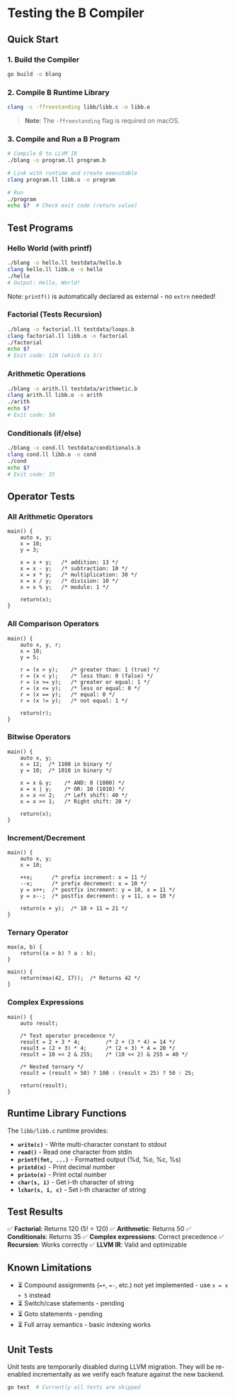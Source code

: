 # Testing the B Compiler

## Quick Start

### 1. Build the Compiler

```bash
go build -o blang
```

### 2. Compile B Runtime Library

```bash
clang -c -ffreestanding libb/libb.c -o libb.o
```

> **Note**: The `-ffreestanding` flag is required on macOS.

### 3. Compile and Run a B Program

```bash
# Compile B to LLVM IR
./blang -o program.ll program.b

# Link with runtime and create executable
clang program.ll libb.o -o program

# Run
./program
echo $?  # Check exit code (return value)
```

## Test Programs

### Hello World (with printf)

```bash
./blang -o hello.ll testdata/hello.b
clang hello.ll libb.o -o hello
./hello
# Output: Hello, World!
```

Note: `printf()` is automatically declared as external - no `extrn` needed!

### Factorial (Tests Recursion)

```bash
./blang -o factorial.ll testdata/loops.b
clang factorial.ll libb.o -o factorial
./factorial
echo $?
# Exit code: 120 (which is 5!)
```

### Arithmetic Operations

```bash
./blang -o arith.ll testdata/arithmetic.b
clang arith.ll libb.o -o arith
./arith
echo $?
# Exit code: 50
```

### Conditionals (if/else)

```bash
./blang -o cond.ll testdata/conditionals.b
clang cond.ll libb.o -o cond
./cond
echo $?
# Exit code: 35
```

## Operator Tests

### All Arithmetic Operators

```b
main() {
    auto x, y;
    x = 10;
    y = 3;

    x = x + y;   /* addition: 13 */
    x = x - y;   /* subtraction: 10 */
    x = x * y;   /* multiplication: 30 */
    x = x / y;   /* division: 10 */
    x = x % y;   /* modulo: 1 */

    return(x);
}
```

### All Comparison Operators

```b
main() {
    auto x, y, r;
    x = 10;
    y = 5;

    r = (x > y);    /* greater than: 1 (true) */
    r = (x < y);    /* less than: 0 (false) */
    r = (x >= y);   /* greater or equal: 1 */
    r = (x <= y);   /* less or equal: 0 */
    r = (x == y);   /* equal: 0 */
    r = (x != y);   /* not equal: 1 */

    return(r);
}
```

### Bitwise Operators

```b
main() {
    auto x, y;
    x = 12;  /* 1100 in binary */
    y = 10;  /* 1010 in binary */

    x = x & y;    /* AND: 8 (1000) */
    x = x | y;    /* OR: 10 (1010) */
    x = x << 2;   /* Left shift: 40 */
    x = x >> 1;   /* Right shift: 20 */

    return(x);
}
```

### Increment/Decrement

```b
main() {
    auto x, y;
    x = 10;

    ++x;      /* prefix increment: x = 11 */
    --x;      /* prefix decrement: x = 10 */
    y = x++;  /* postfix increment: y = 10, x = 11 */
    y = x--;  /* postfix decrement: y = 11, x = 10 */

    return(x + y);  /* 10 + 11 = 21 */
}
```

### Ternary Operator

```b
max(a, b) {
    return((a > b) ? a : b);
}

main() {
    return(max(42, 17));  /* Returns 42 */
}
```

### Complex Expressions

```b
main() {
    auto result;

    /* Test operator precedence */
    result = 2 + 3 * 4;        /* 2 + (3 * 4) = 14 */
    result = (2 + 3) * 4;      /* (2 + 3) * 4 = 20 */
    result = 10 << 2 & 255;    /* (10 << 2) & 255 = 40 */

    /* Nested ternary */
    result = (result > 50) ? 100 : (result > 25) ? 50 : 25;

    return(result);
}
```

## Runtime Library Functions

The `libb/libb.c` runtime provides:

- **`write(c)`** - Write multi-character constant to stdout
- **`read()`** - Read one character from stdin
- **`printf(fmt, ...)`** - Formatted output (%d, %o, %c, %s)
- **`printd(n)`** - Print decimal number
- **`printo(n)`** - Print octal number
- **`char(s, i)`** - Get i-th character of string
- **`lchar(s, i, c)`** - Set i-th character of string

## Test Results

✅ **Factorial**: Returns 120 (5! = 120)
✅ **Arithmetic**: Returns 50
✅ **Conditionals**: Returns 35
✅ **Complex expressions**: Correct precedence
✅ **Recursion**: Works correctly
✅ **LLVM IR**: Valid and optimizable

## Known Limitations

- ⏳ Compound assignments (`=+`, `=-`, etc.) not yet implemented - use `x = x + 5` instead
- ⏳ Switch/case statements - pending
- ⏳ Goto statements - pending
- ⏳ Full array semantics - basic indexing works

## Unit Tests

Unit tests are temporarily disabled during LLVM migration. They will be re-enabled incrementally as we verify each feature against the new backend.

```bash
go test  # Currently all tests are skipped
```
